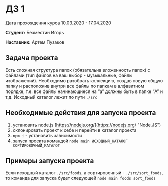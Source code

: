 # ДЗ 1

Дата прохождения курса 10.03.2020 - 17.04.2020

**Студент:** Безместин Игорь

**Наставник:** Артем Пузаков
 
## Задача проекта
Есть сложная структура папок (обязательна вложенность папок) с файлами (тип файлов на ваш выбор - музыкальные, файлы изображений). Необходимо разобрать коллекцию, создав новую общую папку и расположив внутри все файлы по папкам в алфавитном порядке, т.е. все файлы начинающиеся на “a” должны быть в папке “A” и т.д. 
Исходный каталог лежит по пути `./src`

## Необходимые действия для запуска проекта

1. установить node.js [https://nodejs.org/](https://nodejs.org/ "Node.JS")
2. cклонировать проект к себе и перейти в каталог проекта
3. `npm i` - установить зависимости
4. запуск проекта командой `node main ИСХОДНЫЙ_КАТАЛОГ СОРТИРОВОЧНЫЙ_КАТАЛОГ`

## Примеры запуска проекта
Если исходный каталог `./src/foods`, а сортировочный - `./src/sort_foods`, то команда для запуска будет следующей `node main foods sort_foods` 
